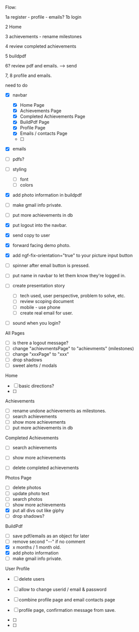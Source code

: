 
Flow:

1a register - profile - emails?
1b login

2 Home

3 achievements - rename milestones

4 review completed achievements

5 buildpdf

6? review pdf and emails.
  --> send

7, 8 profile and emails.



need to do
- [X] navbar
  - [X] Home Page
  - [X] Achievements Page
  - [X] Completed Achievements Page
  - [X] BuildPdf Page
  - [X] Profile Page
  - [X] Emails / contacts Page
  - [ ]
- [X] emails
- [ ] pdfs?
- [ ] styling
  - [ ] font
  - [ ] colors
- [X] add photo information in buildpdf
- [ ] make gmail info private.
- [ ] put more achievements in db
- [X] put logout into the navbar.
- [X] send copy to user
- [x] forward facing demo photo.
- [x] add ngf-fix-orientation="true" to your picture input button
- [ ] spinner after email button is pressed.
- [ ] put name in navbar to let them know they're logged in.


- [ ] create presentation story
  - [ ] tech used, user perspective, problem to solve, etc.
  - [ ] review scoping document
  - [ ] mobile - use phone
  - [ ] create real email for user.

- [ ] sound when you login?

All Pages
- [ ] is there a logout message?
- [ ] change "achievmentsPage" to "achievments" (milestones)
- [ ] change "xxxPage" to "xxx"
- [ ] drop shadows
- [ ] sweet alerts / modals

Home
- [ ] basic directions?
- [ ]

Achievements
- [ ] rename undone achievements as milestones.
- [ ] search achievements
- [ ] show more achievements
- [ ] put more achievements in db

Completed Achievements
- [ ] search achievements
- [ ] show more achievements
- [ ] delete completed achievements


Photos Page
- [ ] delete photos
- [ ] update photo text
- [ ] search photos
- [ ] show more achievements
- [X] put all divs out like giphy
- [ ] drop shadows?

BuildPdf
- [ ] save pdf/emails as an object for later
- [ ] remove second "--" if no comment
- [X] x months / 1 month old.
- [X] add photo information
- [ ] make gmail info private.

User Profile
- [ ] delete users
- [ ] allow to change userid / email & password
- [ ] combine profile page and email contacts page
- [ ] profile page, confirmation message from save.



- [ ]

- [ ]
